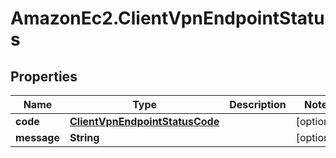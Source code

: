 # AmazonEc2.ClientVpnEndpointStatus

## Properties

Name | Type | Description | Notes
------------ | ------------- | ------------- | -------------
**code** | [**ClientVpnEndpointStatusCode**](ClientVpnEndpointStatusCode.md) |  | [optional] 
**message** | **String** |  | [optional] 


